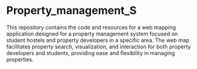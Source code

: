 # Property_management_S
This repository contains the code and resources for a web mapping application designed for a property management system focused on student hostels and property developers in a specific area. The web map facilitates property search, visualization, and interaction for both property developers and students, providing ease and flexibility in managing properties.

